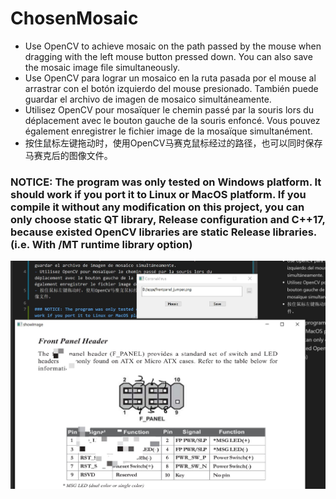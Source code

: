 # ChosenMosaic
- Use OpenCV to achieve mosaic on the path passed by the mouse when dragging with the left mouse button pressed down. You can also save the mosaic image file simultaneously.
- Use OpenCV para lograr un mosaico en la ruta pasada por el mouse al arrastrar con el botón izquierdo del mouse presionado. También puede guardar el archivo de imagen de mosaico simultáneamente.
- Utilisez OpenCV pour mosaïquer le chemin passé par la souris lors du déplacement avec le bouton gauche de la souris enfoncé. Vous pouvez également enregistrer le fichier image de la mosaïque simultanément.
- 按住鼠标左键拖动时，使用OpenCV马赛克鼠标经过的路径，也可以同时保存马赛克后的图像文件。

### NOTICE: The program was only tested on Windows platform. It should work if you port it to Linux or MacOS platform. If you compile it without any modification on this project, you can only choose static QT library, Release configuration and C++17, because existed OpenCV libraries are static Release libraries. (i.e. With /MT runtime library option)

![image](captura.jpg)